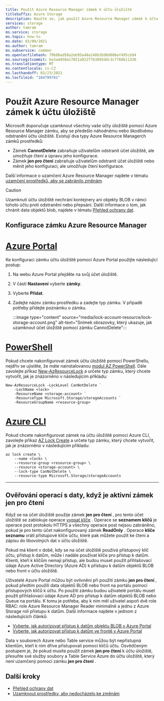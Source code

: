 ```yaml
---
title: Použít Azure Resource Manager zámek k účtu úložiště
titleSuffix: Azure Storage
description: Naučte se, jak použít Azure Resource Manager zámek k účtu úložiště.
services: storage
author: tamram
ms.service: storage
ms.topic: how-to
ms.date: 03/09/2021
ms.author: tamram
ms.subservice: common
ms.openlocfilehash: 79b88ad58a2eb95a48a140b3b98d606af495cb94
ms.sourcegitcommit: ba3a4d58a17021a922f763095ddc3cf768b11336
ms.translationtype: MT
ms.contentlocale: cs-CZ
ms.lasthandoff: 03/23/2021
ms.locfileid: "104799781"
---
```

# <a name="apply-an-azure-resource-manager-lock-to-a-storage-account"></a>Použít Azure Resource Manager zámek k účtu úložiště

Microsoft doporučuje uzamknout všechny vaše účty úložiště pomocí Azure Resource Manager zámku, aby se předešlo náhodnému nebo škodlivému odstranění účtu úložiště. Existují dva typy Azure Resource Managerch zámků prostředků:

- Zámek **CannotDelete** zabraňuje uživatelům odstranit účet úložiště, ale umožňuje čtení a úpravu jeho konfigurace.
- Zámek **jen pro čtení** zabraňuje uživatelům odstranit účet úložiště nebo měnit jeho konfiguraci, ale umožňuje čtení konfigurace.

Další informace o uzamčení Azure Resource Manager najdete v tématu [uzamčení prostředků, aby se zabránilo změnám](../../azure-resource-manager/management/lock-resources.md).

> [!CAUTION]
> Uzamknutí účtu úložiště nechrání kontejnery ani objekty BLOB v rámci tohoto účtu proti odstranění nebo přepsání. Další informace o tom, jak chránit data objektů blob, najdete v tématu [Přehled ochrany dat](../blobs/data-protection-overview.md).

## <a name="configure-an-azure-resource-manager-lock"></a>Konfigurace zámku Azure Resource Manager

# <a name="azure-portal"></a>[Azure Portal](#tab/portal)

Ke konfiguraci zámku účtu úložiště pomocí Azure Portal použijte následující postup:

1. Na webu Azure Portal přejděte na svůj účet úložiště.
1. V části **Nastavení** vyberte **zámky**.
1. Vyberte **Přidat**.
1. Zadejte název zámku prostředku a zadejte typ zámku. V případě potřeby přidejte poznámku o zámku.

    :::image type="content" source="media/lock-account-resource/lock-storage-account.png" alt-text="Snímek obrazovky, který ukazuje, jak uzamknout účet úložiště pomocí zámku CannotDelete":::

# <a name="powershell"></a>[PowerShell](#tab/azure-powershell)

Pokud chcete nakonfigurovat zámek účtu úložiště pomocí PowerShellu, nejdřív se ujistěte, že máte nainstalovanou [modul AZ PowerShell](https://www.powershellgallery.com/packages/Az). Dále zavolejte příkaz [New-AzResourceLock](/powershell/module/az.resources/new-azresourcelock) a určete typ zámku, který chcete vytvořit, jak je znázorněno v následujícím příkladu:

```azurepowershell
New-AzResourceLock -LockLevel CanNotDelete `
    -LockName <lock> `
    -ResourceName <storage-account> `
    -ResourceType Microsoft.Storage/storageAccounts `
    -ResourceGroupName <resource-group>
```

# <a name="azure-cli"></a>[Azure CLI](#tab/azure-cli)

Pokud chcete nakonfigurovat zámek na účtu úložiště pomocí Azure CLI, zavolejte příkaz [AZ Lock Create](/cli/azure/lock#az_lock_create) a určete typ zámku, který chcete vytvořit, jak je znázorněno v následujícím příkladu:

```azurecli
az lock create \
    --name <lock> \
    --resource-group <resource-group> \
    --resource <storage-account> \
    --lock-type CanNotDelete \
    --resource-type Microsoft.Storage/storageAccounts
```

---

## <a name="authorizing-data-operations-when-a-readonly-lock-is-in-effect"></a>Ověřování operací s daty, když je aktivní zámek jen pro čtení

Když se na účet úložiště použije zámek **jen pro čtení** , pro tento účet úložiště se zablokuje operace [vypsat klíče](/rest/api/storagerp/storageaccounts/listkeys) . Operace se **seznamem klíčů** je operace post protokolu HTTPS a všechny operace post nejsou zabráněno, pokud je pro tento účet nakonfigurovaný zámek **ReadOnly** . Operace **klíče seznamu** vrátí přístupové klíče účtu, které pak můžete použít ke čtení a zápisu do libovolných dat v účtu úložiště.

Pokud má klient v době, kdy se na účet úložiště používá přístupový klíč účtu, přístup k datům, může i nadále používat klíče pro přístup k datům. Klienti, kteří k klíčům nemají přístup, ale budou muset použít přihlašovací údaje Azure Active Directory (Azure AD) k přístupu k datům objektů BLOB nebo front v účtu úložiště.

Uživatelé Azure Portal můžou být ovlivněni při použití zámku **jen pro čtení** , pokud předtím použili data objektů BLOB nebo front na portálu pomocí přístupových klíčů k účtu. Po použití zámku budou uživatelé portálu muset použít přihlašovací údaje Azure AD pro přístup k datům objektů BLOB nebo Queue na portálu. K tomu je potřeba, aby k nim měl uživatel aspoň dvě role RBAC: role Azure Resource Manager Reader minimálně a jednu z Azure Storage rolí přístupu k datům. Další informace najdete v jednom z následujících článků:

- [Vyberte, jak autorizovat přístup k datům objektu BLOB v Azure Portal](../blobs/authorize-data-operations-portal.md)
- [Vyberte, jak autorizovat přístup k datům ve frontě v Azure Portal](../queues/authorize-data-operations-portal.md)

Data v souborech Azure nebo Table service můžou být nepřístupná klientům, kteří k nim dříve přistupovali pomocí klíčů účtu. Osvědčeným postupem je, že pokud musíte použít zámek **jen pro čtení** k účtu úložiště, přesuňte své služby soubory a Table Service Azure do účtu úložiště, který není uzamčený pomocí zámku **jen pro čtení** .

## <a name="next-steps"></a>Další kroky

- [Přehled ochrany dat](../blobs/data-protection-overview.md)
- [Uzamknout prostředky, aby nedocházelo ke změnám](../../azure-resource-manager/management/lock-resources.md)

